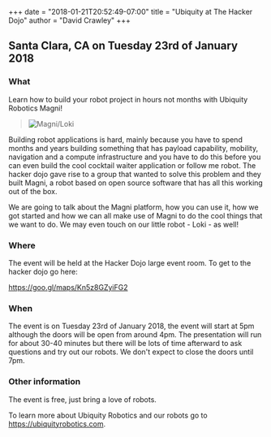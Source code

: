 +++
date = "2018-01-21T20:52:49-07:00"
title = "Ubiquity at The Hacker Dojo"
author = "David Crawley"
+++

## Santa Clara, CA on Tuesday 23rd of January 2018
### What

Learn how to build your robot project in hours not months with Ubiquity Robotics Magni!

> ![Magni/Loki](/img/MagniLoki2.jpg)

Building robot applications is hard, mainly because you have to spend months and years building something that has payload capability, mobility, navigation and a compute infrastructure and you have to do this before you can even build the cool cocktail waiter application or follow me robot. The hacker dojo gave rise to a group that wanted to solve this problem and they built Magni, a robot based on open source software that has all this working out of the box. 

We are going to talk about the Magni platform, how you can use it, how we got started and how we can all make use of Magni to do the cool things that we want to do. We may even touch on our little robot - Loki - as well!

### Where

The event will be held at the Hacker Dojo large event room. To get to the hacker dojo go here:

https://goo.gl/maps/Kn5z8GZyiFG2

### When

The event is on Tuesday 23rd of January 2018, the event will start at 5pm although the doors will be open from around 4pm. The presentation will run for about 30-40 minutes but there will be lots of time afterward to ask questions and try out our robots. We don't expect to close the doors until 7pm.

### Other information

The event is free, just bring a love of robots. 

To learn more about Ubiquity Robotics and our robots go to https://ubiquityrobotics.com.
